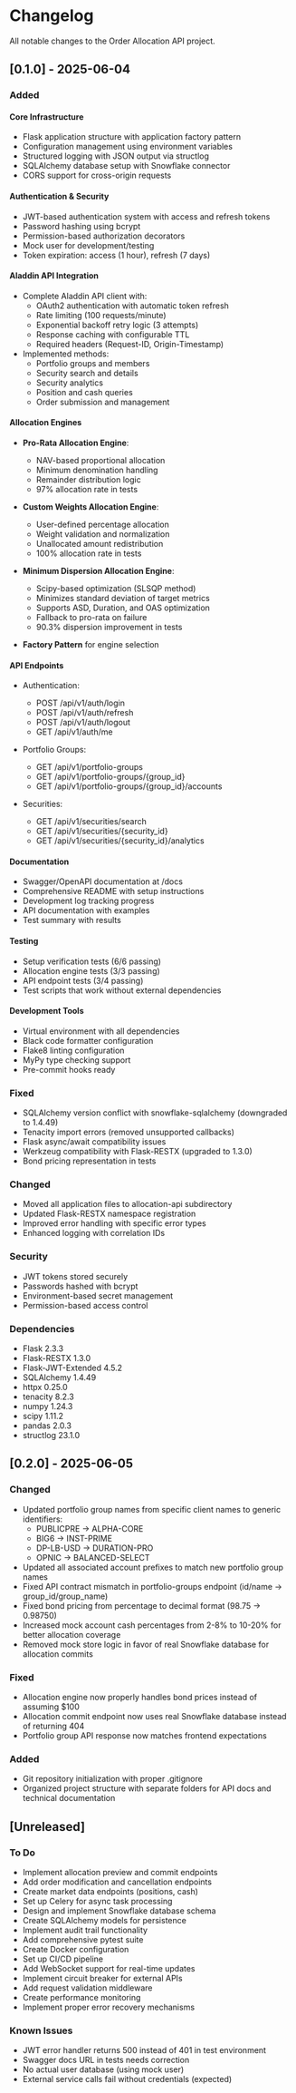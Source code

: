# Changelog

All notable changes to the Order Allocation API project.

## [0.1.0] - 2025-06-04

### Added

#### Core Infrastructure
- Flask application structure with application factory pattern
- Configuration management using environment variables
- Structured logging with JSON output via structlog
- SQLAlchemy database setup with Snowflake connector
- CORS support for cross-origin requests

#### Authentication & Security
- JWT-based authentication system with access and refresh tokens
- Password hashing using bcrypt
- Permission-based authorization decorators
- Mock user for development/testing
- Token expiration: access (1 hour), refresh (7 days)

#### Aladdin API Integration
- Complete Aladdin API client with:
  - OAuth2 authentication with automatic token refresh
  - Rate limiting (100 requests/minute)
  - Exponential backoff retry logic (3 attempts)
  - Response caching with configurable TTL
  - Required headers (Request-ID, Origin-Timestamp)
- Implemented methods:
  - Portfolio groups and members
  - Security search and details
  - Security analytics
  - Position and cash queries
  - Order submission and management

#### Allocation Engines
- **Pro-Rata Allocation Engine**:
  - NAV-based proportional allocation
  - Minimum denomination handling
  - Remainder distribution logic
  - 97% allocation rate in tests
  
- **Custom Weights Allocation Engine**:
  - User-defined percentage allocation
  - Weight validation and normalization
  - Unallocated amount redistribution
  - 100% allocation rate in tests
  
- **Minimum Dispersion Allocation Engine**:
  - Scipy-based optimization (SLSQP method)
  - Minimizes standard deviation of target metrics
  - Supports ASD, Duration, and OAS optimization
  - Fallback to pro-rata on failure
  - 90.3% dispersion improvement in tests

- **Factory Pattern** for engine selection

#### API Endpoints
- Authentication:
  - POST /api/v1/auth/login
  - POST /api/v1/auth/refresh
  - POST /api/v1/auth/logout
  - GET /api/v1/auth/me

- Portfolio Groups:
  - GET /api/v1/portfolio-groups
  - GET /api/v1/portfolio-groups/{group_id}
  - GET /api/v1/portfolio-groups/{group_id}/accounts

- Securities:
  - GET /api/v1/securities/search
  - GET /api/v1/securities/{security_id}
  - GET /api/v1/securities/{security_id}/analytics

#### Documentation
- Swagger/OpenAPI documentation at /docs
- Comprehensive README with setup instructions
- Development log tracking progress
- API documentation with examples
- Test summary with results

#### Testing
- Setup verification tests (6/6 passing)
- Allocation engine tests (3/3 passing)
- API endpoint tests (3/4 passing)
- Test scripts that work without external dependencies

#### Development Tools
- Virtual environment with all dependencies
- Black code formatter configuration
- Flake8 linting configuration
- MyPy type checking support
- Pre-commit hooks ready

### Fixed
- SQLAlchemy version conflict with snowflake-sqlalchemy (downgraded to 1.4.49)
- Tenacity import errors (removed unsupported callbacks)
- Flask async/await compatibility issues
- Werkzeug compatibility with Flask-RESTX (upgraded to 1.3.0)
- Bond pricing representation in tests

### Changed
- Moved all application files to allocation-api subdirectory
- Updated Flask-RESTX namespace registration
- Improved error handling with specific error types
- Enhanced logging with correlation IDs

### Security
- JWT tokens stored securely
- Passwords hashed with bcrypt
- Environment-based secret management
- Permission-based access control

### Dependencies
- Flask 2.3.3
- Flask-RESTX 1.3.0
- Flask-JWT-Extended 4.5.2
- SQLAlchemy 1.4.49
- httpx 0.25.0
- tenacity 8.2.3
- numpy 1.24.3
- scipy 1.11.2
- pandas 2.0.3
- structlog 23.1.0

## [0.2.0] - 2025-06-05

### Changed
- Updated portfolio group names from specific client names to generic identifiers:
  - PUBLICPRE → ALPHA-CORE
  - BIG6 → INST-PRIME
  - DP-LB-USD → DURATION-PRO
  - OPNIC → BALANCED-SELECT
- Updated all associated account prefixes to match new portfolio group names
- Fixed API contract mismatch in portfolio-groups endpoint (id/name → group_id/group_name)
- Fixed bond pricing from percentage to decimal format (98.75 → 0.98750)
- Increased mock account cash percentages from 2-8% to 10-20% for better allocation coverage
- Removed mock store logic in favor of real Snowflake database for allocation commits

### Fixed
- Allocation engine now properly handles bond prices instead of assuming $100
- Allocation commit endpoint now uses real Snowflake database instead of returning 404
- Portfolio group API response now matches frontend expectations

### Added
- Git repository initialization with proper .gitignore
- Organized project structure with separate folders for API docs and technical documentation

## [Unreleased]

### To Do
- Implement allocation preview and commit endpoints
- Add order modification and cancellation endpoints
- Create market data endpoints (positions, cash)
- Set up Celery for async task processing
- Design and implement Snowflake database schema
- Create SQLAlchemy models for persistence
- Implement audit trail functionality
- Add comprehensive pytest suite
- Create Docker configuration
- Set up CI/CD pipeline
- Add WebSocket support for real-time updates
- Implement circuit breaker for external APIs
- Add request validation middleware
- Create performance monitoring
- Implement proper error recovery mechanisms

### Known Issues
- JWT error handler returns 500 instead of 401 in test environment
- Swagger docs URL in tests needs correction
- No actual user database (using mock user)
- External service calls fail without credentials (expected)